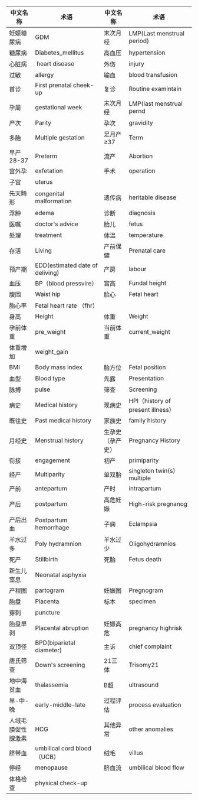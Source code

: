 |中文名称|术语  |中文名称  |术语  |
| --- | --- | --- | --- |
| 妊娠糖尿病 |GDM  | 末次月经 |LMP(Last menstrual period) |
| 糖尿病 |Diabetes_mellitus |  高血压|  hypertension|
|心脏病| heart disease|外伤|injury|
|过敏|allergy|输血|blood transfusion
|首诊| First prenatal cheek-up |复诊| Routine examintain |
|孕周| gestational week |末次月经|LMP(last menstrual pernd |
|产次| Parity |孕次| gravidity |
|多胎| Multiple gestation |足月产≥37| Term |
|早产28-37| Preterm |流产| Abortion 
|宫外孕|exfetation|手术|operation
|子宫|uterus||
|先天畸形|congenital malformation|遗传病|heritable disease
|浮肿|edema|诊断|diagnosis
|医嘱|doctor's advice|胎儿|fetus
|处理|treatment|体温|temperature
|存活| Living |产前保健| Prenatal care |
|预产期| EDD(estimated date of deliving) |产房| labour |
|血压| BP（blood pressvire）|宫高| Fundal height |
|腹围| Waist hip |胎心| Fetal heart |
|胎心率| Fetal heart rate （fhr）
|身高| Height |体重| Weight |
|孕前体重|pre_weight|当前体重|current_weight
|体重增加|weight_gain|
| BMI | Body mass index |胎方位| Fetal position |
|血型| Blood type |先露| Presentation |
|脉搏| pulse |筛查| Screening |
|病史| Medical history |现病史| HPI（history of present illness）|
|既往史| Past medical history |家族史| family history |
|月经史| Menstrual history |生孕史（孕产史）| Pregnancy History |
|衔接| engagement |初产| primiparity |
|经产| Multiparity |单双胎| singleton twin(s) multiple |
|产前| antepartum |产时| intrapartum  |
|产后| postpartum |高危妊娠| High-risk pregnanog |
|产后出血| Postpartum hemorrhage |子痫| Eclampsia |
|羊水过多| Poly hydramnion |羊水过少| Oligohydramnios |
|死产| Stillbirth |死胎| Fetus death |
|新生儿窒息| Neonatal asphyxia | 
|产程图| partogram |妊娠图| Pregnogram |
|胎盘|Placenta|标本|specimen
|穿刺|puncture||
|胎盘早剥| Placental abruption |妊娠高危| pregnancy highrisk|
|双顶径| BPD(biparietal diameter)| 主诉|chief complaint
|唐氏筛查|Down's screening|21三体|Trisomy21
|地中海贫血|thalassemia|B超|ultrasound
|早-中-晚|early-middle-late|过程评估|process evaluation
|人绒毛膜促性腺激素|HCG|其他异常|other anomalies
|脐带血|umbilical cord blood（UCB）|绒毛|villus
|停经|menopause|脐血流|umbilical blood flow
|体格检查|physical check-up|
